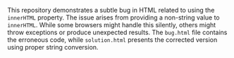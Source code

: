 This repository demonstrates a subtle bug in HTML related to using the `innerHTML` property.  The issue arises from providing a non-string value to `innerHTML`. While some browsers might handle this silently, others might throw exceptions or produce unexpected results. The `bug.html` file contains the erroneous code, while `solution.html` presents the corrected version using proper string conversion.